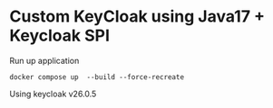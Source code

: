 # Custom KeyCloak using Java17 + Keycloak SPI


Run up application

`docker compose up  --build --force-recreate`

Using keycloak v26.0.5